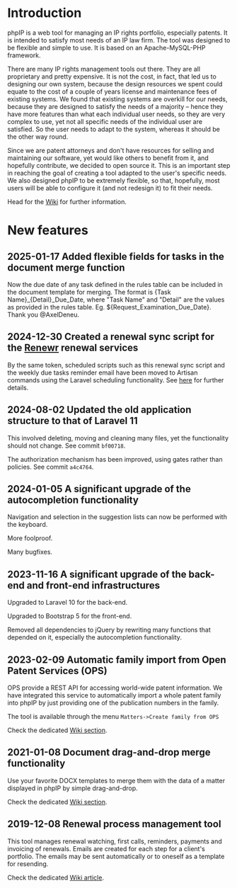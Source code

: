 # Introduction #

phpIP is a web tool for managing an IP rights portfolio, especially patents. It is intended to satisfy most needs of an IP law firm. The tool was designed to be flexible and simple to use. It is based on an Apache-MySQL-PHP framework.

There are many IP rights management tools out there. They are all proprietary and pretty expensive. It is not the cost, in fact, that led us to designing our own system, because the design resources we spent could equate to the cost of a couple of years license and maintenance fees of existing systems. We found that existing systems are overkill for our needs, because they are designed to satisfy the needs of a majority – hence they have more features than what each individual user needs, so they are very complex to use, yet not all specific needs of the individual user are satisfied. So the user needs to adapt to the system, whereas it should be the other way round.

Since we are patent attorneys and don't have resources for selling and maintaining our software, yet would like others to benefit from it, and hopefully contribute, we decided to open source it. This is an important step in reaching the goal of creating a tool adapted to the user's specific needs. We also designed phpIP to be extremely flexible, so that, hopefully, most users will be able to configure it (and not redesign it) to fit their needs.

Head for the [Wiki](https://github.com/jjdejong/phpip/wiki) for further information.

# New features

## 2025-01-17 Added flexible fields for tasks in the document merge function

Now the due date of any task defined in the rules table can be included in the document template for merging. The format is {Task Name}_{Detail}_Due_Date, where "Task Name" and "Detail" are the values as provided in the rules table. Eg. ${Request_Examination_Due_Date}. Thank you @AxelDeneu.

## 2024-12-30 Created a renewal sync script for the [Renewr](https://www.renewr.io/) renewal services

By the same token, scheduled scripts such as this renewal sync script and the weekly due tasks reminder email have been moved to Artisan commands using the Laravel scheduling functionality. See [here](https://github.com/jjdejong/phpip/wiki/Renewal-Management#renewr) for further details.

## 2024-08-02 Updated the old application structure to that of Laravel 11

This involved deleting, moving and cleaning many files, yet the functionality should not change. See commit `bf00718`.

The authorization mechanism has been improved, using gates rather than policies. See commit `a4c4764`.

## 2024-01-05 A significant upgrade of the autocompletion functionality

Navigation and selection in the suggestion lists can now be performed with the keyboard.

More foolproof.

Many bugfixes.

## 2023-11-16 A significant upgrade of the back-end and front-end infrastructures

Upgraded to Laravel 10 for the back-end.

Upgraded to Bootstrap 5 for the front-end.

Removed all dependencies to jQuery by rewriting many functions that depended on it, especially the autocompletion functionality.

## 2023-02-09 Automatic family import from Open Patent Services (OPS)
 
OPS provide a REST API for accessing world-wide patent information. We have integrated this service to automatically import a whole patent family into phpIP by just providing one of the publication numbers in the family.

The tool is available through the menu `Matters->Create family from OPS`
 
Check the dedicated [Wiki section](https://github.com/jjdejong/phpip/wiki/Automatic-patent-family-import-from-Open-Patent-Services-(OPS)).

## 2021-01-08 Document drag-and-drop merge functionality

Use your favorite DOCX templates to merge them with the data of a matter displayed in phpIP by simple drag-and-drop.

Check the dedicated [Wiki section](https://github.com/jjdejong/phpip/wiki/Templates-(email-and-documents)#document-template-usage).

## 2019-12-08 Renewal process management tool

This tool manages renewal watching, first calls, reminders, payments and invoicing of renewals. Emails are created for each step for a client's portfolio. The emails may be sent automatically or to oneself as a template for resending.

Check the dedicated [Wiki article](https://github.com/jjdejong/phpip/wiki/Renewal-Management).

